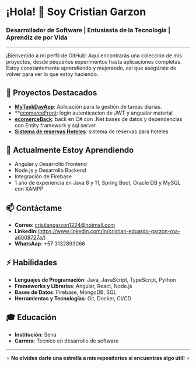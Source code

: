 # ¡Hola! 👋 Soy Cristian Garzon

### Desarrollador de Software | Entusiasta de la Tecnología | Aprendiz de por Vida

---

¡Bienvenido a mi perfil de GitHub! Aquí encontrarás una colección de mis proyectos, desde pequeños experimentos hasta aplicaciones completas. Estoy constantemente aprendiendo y mejorando, así que asegúrate de volver para ver lo que estoy haciendo.

## 🔭 Proyectos Destacados

- **[MyTaskDayApp](https://github.com/eduarxdogar/MyTaskDayApp)**: Aplicación para la gestión de tareas diarias.
- **[ecomerceFront](https://github.com/eduarxdogar/appLoginAuthJwt): login autenticacion de JWT y angualar material 
- **[ecomerceBack](https://github.com/eduarxdogar/VentaV.0.0/tree/developer)**: back en C# con .Net bases de datos y dependencias con Entity framework y sql server
- **[Sistema de reservas Hoteles](https://github.com/eduarxdogar/ReservasApiSystem)**: sistema de reservas para hoteles  


## 🌱 Actualmente Estoy Aprendiendo
- Angular y Desarrollo Frontend
- Node.js y Desarrollo Backend
- Integración de Firebase
- 1 año de experiencia en Java 8 y 11, Spring Boot, Oracle DB y MySQL con XAMPP

## 📫 Contáctame

- **Correo**: cristiangarzon1224@hotmail.com
- **LinkedIn**:(https://www.linkedin.com/in/cristian-eduardo-garzon-roa-a6008727a/)
- **WhatsAap**: +57 3132893066
  


## ⚡ Habilidades

- **Lenguajes de Programación**: Java, JavaScript, TypeScript, Python
- **Frameworks y Librerías**: Angular, React, Node.js
- **Bases de Datos**: Firebase, MongoDB, SQL
- **Herramientas y Tecnologías**: Git, Docker, CI/CD

## 🎓 Educación

- **Institución**: Sena 
- **Carrera**: Tecnico en desarrollo de software 

---

⭐️ **No olvides darle una estrella a mis repositorios si encuentras algo útil!** ⭐️
